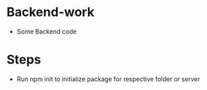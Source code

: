 # Backend-work

- Some Backend code

# Steps

- Run npm init to initialize package for respective folder or server
